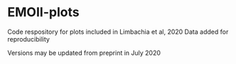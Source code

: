 # EMOII-plots

Code respository for plots included in Limbachia et al, 2020
Data added for reproducibility

Versions may be updated from preprint in July 2020

